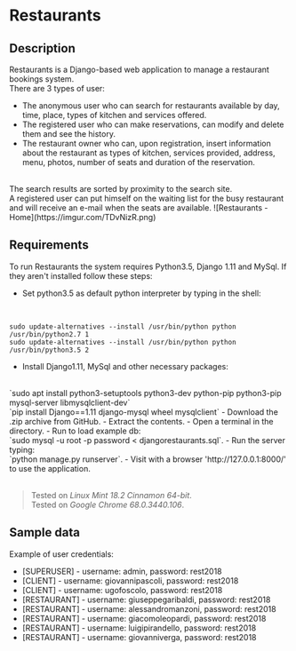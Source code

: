 # Restaurants

## Description
Restaurants is a Django-based web application to manage a restaurant bookings system.
<br>
There are 3 types of user:
- The anonymous user who can search for restaurants available by day, time, place,
types of kitchen and services offered.
- The registered user who can make reservations, can modify and delete them and see the history.
- The restaurant owner who can, upon registration, insert information about the restaurant as
types of kitchen, services provided, address, menu, photos, number of seats and duration of the reservation.
<br>
The search results are sorted by proximity to the search site.
<br>
A registered user can put himself on the waiting list for the busy restaurant and will receive 
an e-mail when the seats are available.
![Restaurants - Home](https://imgur.com/TDvNizR.png)

## Requirements
To run Restaurants the system requires Python3.5, Django 1.11 and MySql.
If they aren't installed follow these steps:
- Set python3.5 as default python interpreter by typing in the shell:
<br>

`sudo update-alternatives --install /usr/bin/python python /usr/bin/python2.7 1`
<br>
`sudo update-alternatives --install /usr/bin/python python /usr/bin/python3.5 2`
- Install Django1.11, MySql and other necessary packages:
<br>
`sudo apt install python3-setuptools python3-dev python-pip python3-pip mysql-server libmysqlclient-dev`
<br>
`pip install Django==1.11 django-mysql wheel mysqlclient`
- Download the .zip archive from GitHub.
- Extract the contents.
- Open a terminal in the directory.
- Run to load example db:
<br>
`sudo mysql -u root -p password < djangorestaurants.sql`.
- Run the server typing:
<br>
`python manage.py runserver`.
- Visit with a browser 'http://127.0.0.1:8000/' to use the application.
<br>
<br>

> Tested on *Linux Mint 18.2 Cinnamon 64-bit*.
> <br>
> Tested on *Google Chrome 68.0.3440.106*.

## Sample data
Example of user credentials:
- [SUPERUSER] - username: admin, password: rest2018
- [CLIENT] - username: giovannipascoli, password: rest2018
- [CLIENT] - username: ugofoscolo, password: rest2018
- [RESTAURANT] - username: giuseppegaribaldi, password: rest2018
- [RESTAURANT] - username: alessandromanzoni, password: rest2018
- [RESTAURANT] - username: giacomoleopardi, password: rest2018
- [RESTAURANT] - username: luigipirandello, password: rest2018
- [RESTAURANT] - username: giovanniverga, password: rest2018